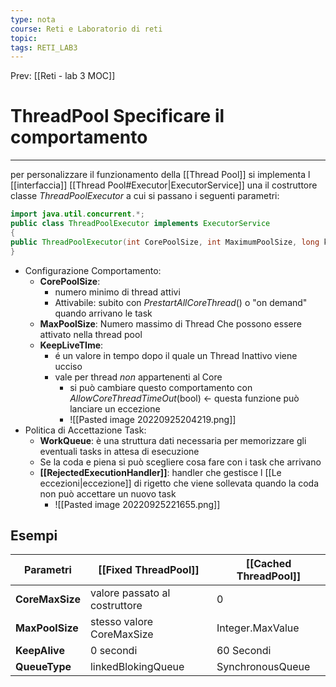 ```yaml
---
type: nota
course: Reti e Laboratorio di reti
topic: 
tags: RETI_LAB3 
---
```


Prev: [[Reti - lab 3 MOC]]

# ThreadPool Specificare il comportamento
---
per personalizzare il funzionamento della [[Thread Pool]] si implementa l [[interfaccia]] [[Thread Pool#Executor|ExecutorService]] una il costruttore classe _ThreadPoolExecutor_ a cui si passano i seguenti parametri:
```java
import java.util.concurrent.*;
public class ThreadPoolExecutor implements ExecutorService 
{
public ThreadPoolExecutor(int CorePoolSize, int MaximumPoolSize, long keepAliveTime,TimeUnit unit, BlockingQueue workqueue, RejectedExecutionHandler handler)
}
```
- Configurazione Comportamento:
	- __CorePoolSize__:
		- numero minimo di thread attivi 
		- Attivabile: subito con _PrestartAllCoreThread_() o "on demand" quando arrivano le task
	- __MaxPoolSize__: Numero massimo di Thread Che possono essere attivato nella thread pool
	- __KeepLiveTIme__: 
		- é un valore in tempo dopo il quale un Thread Inattivo viene ucciso
		- vale per thread _non_ appartenenti al Core
			- si può cambiare questo comportamento con _AllowCoreThreadTimeOut_(bool) <- questa funzione può lanciare un eccezione
			- ![[Pasted image 20220925204219.png]]
- Politica di Accettazione Task:
	- __WorkQueue__: è una struttura dati necessaria per memorizzare gli eventuali tasks in attesa di esecuzione
	-  Se la coda e piena si può scegliere cosa fare con i task che arrivano 
	- __[[RejectedExecutionHandler]]__: handler che gestisce l [[Le eccezioni|eccezione]] di rigetto che viene sollevata quando la coda non può accettare un nuovo task 
		- ![[Pasted image 20220925221655.png]]
	



## Esempi

| __Parametri__   | __[[Fixed ThreadPool]]__          | __[[Cached ThreadPool]]__ |
| ----------- | ----------------------------- | --------------------- |
| __CoreMaxSize__ | valore passato al costruttore | 0                     |
| __MaxPoolSize__ | stesso valore CoreMaxSize     | Integer.MaxValue      |
| __KeepAlive__   | 0 secondi                     | 60 Secondi            |
| __QueueType__   | linkedBlokingQueue            | SynchronousQueue      | 
